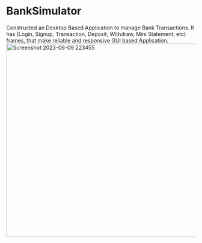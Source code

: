 # BankSimulator
Constructed an Desktop Based Application to manage Bank  Transactions. It has (Login, Signup, Transaction, Deposit, Withdraw,  Mini Statement, etc) frames, that make reliable and responsive GUI  based Application.
<img width="516" alt="Screenshot 2023-06-09 223455" src="https://github.com/Vimleshkg/BankSimulator/assets/125298546/d8ce8258-0ab1-4542-986e-180699009326">
